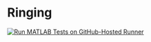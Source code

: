 # Ringing
[![Run MATLAB Tests on GitHub-Hosted Runner](https://github.com/oliverjhyde/Ringing/actions/workflows/main.yml/badge.svg)](https://github.com/oliverjhyde/Ringing/actions/workflows/main.yml)

